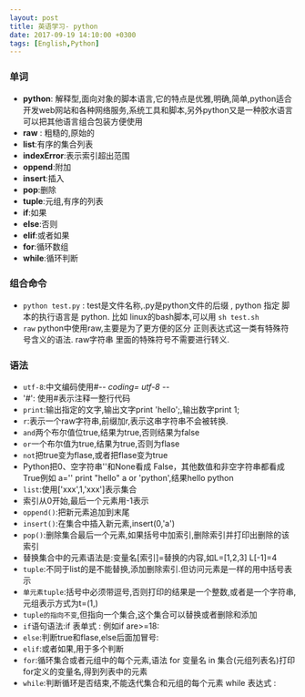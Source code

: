 ```yaml
---
layout: post
title: 英语学习- python
date: 2017-09-19 14:10:00 +0300 
tags: [English,Python] 
---
```


### 单词

* **python**: 解释型,面向对象的脚本语言,它的特点是优雅,明确,简单,python适合开发web网站和各种网络服务,系统工具和脚本,另外python又是一种胶水语言可以把其他语言组合包装方便使用
* **raw** : 粗糙的,原始的
* **list**:有序的集合列表 
* **indexError**:表示索引超出范围
* **oppend**:附加
* **insert**:插入
* **pop**:删除
* **tuple**:元组,有序的列表
* **if**:如果
* **else**:否则
* **elif**:或者如果
* **for**:循环数组
* **while**:循环判断


### 组合命令

* `python test.py` : test是文件名称,.py是python文件的后缀 , python 指定 脚本的执行语言是 python. 比如 linux的bash脚本,可以用 `sh test.sh`
* `raw` python中使用raw,主要是为了更方便的区分 正则表达式这一类有特殊符号含义的语法. raw字符串 里面的特殊符号不需要进行转义. 

### 语法

* `utf-8`:中文编码使用#-*- coding= utf-8 -*-
* '#': 使用#表示注释一整行代码
* `print`:输出指定的文字,输出文字print 'hello';,输出数字print 1;
* `r`:表示一个raw字符串,前缀加r,表示这串字符串不会被转换.
* `and`两个布尔值位true,结果为true,否则结果为false
* `or`一个布尔值为true,结果为true,否则为flase
* `not`把true变为flase,或者把flase变为true
* Python把0、空字符串''和None看成 False，其他数值和非空字符串都看成 True例如 a='' print "hello" a or 'python',结果hello python
* `list`:使用['xxx',1,'xxx']表示集合
* 索引从0开始,最后一个元素用-1表示
* `oppend()`:把新元素追加到末尾
* `insert()`:在集合中插入新元素,insert(0,'a')
* `pop()`:删除集合最后一个元素,如果括号中加索引,删除索引并打印出删除的该索引
* 替换集合中的元素语法是:变量名[索引]=替换的内容,如L=[1,2,3]  L[-1]=4
* `tuple`:不同于list的是不能替换,添加删除索引.但访问元素是一样的用中括号表示
* `单元素tuple`:括号中必须带逗号,否则打印的结果是一个整数,或者是一个字符串,元组表示方式为t=(1,)
* `tuple的指向不变`,但指向一个集合,这个集合可以替换或者删除和添加
* `if`语句语法:if 表单式 : 例如if are>=18:
* `else`:判断true和flase,else后面加冒号:
* `elif`:或者如果,用于多个判断 
* `for`:循环集合或者元组中的每个元素,语法 for 变量名 in 集合(元组列表名)打印for定义的变量名,得到列表中的元素
* `while`:判断循环是否结束,不能迭代集合和元组的每个元素 while 表达式 :











